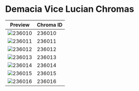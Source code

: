 # Demacia Vice Lucian Chromas

| Preview | Chroma ID |
|---------|-----------|
| ![236010](https://raw.communitydragon.org/latest/plugins/rcp-be-lol-game-data/global/default/v1/champion-chroma-images/236/236010.png) | 236010 |
| ![236011](https://raw.communitydragon.org/latest/plugins/rcp-be-lol-game-data/global/default/v1/champion-chroma-images/236/236011.png) | 236011 |
| ![236012](https://raw.communitydragon.org/latest/plugins/rcp-be-lol-game-data/global/default/v1/champion-chroma-images/236/236012.png) | 236012 |
| ![236013](https://raw.communitydragon.org/latest/plugins/rcp-be-lol-game-data/global/default/v1/champion-chroma-images/236/236013.png) | 236013 |
| ![236014](https://raw.communitydragon.org/latest/plugins/rcp-be-lol-game-data/global/default/v1/champion-chroma-images/236/236014.png) | 236014 |
| ![236015](https://raw.communitydragon.org/latest/plugins/rcp-be-lol-game-data/global/default/v1/champion-chroma-images/236/236015.png) | 236015 |
| ![236016](https://raw.communitydragon.org/latest/plugins/rcp-be-lol-game-data/global/default/v1/champion-chroma-images/236/236016.png) | 236016 |